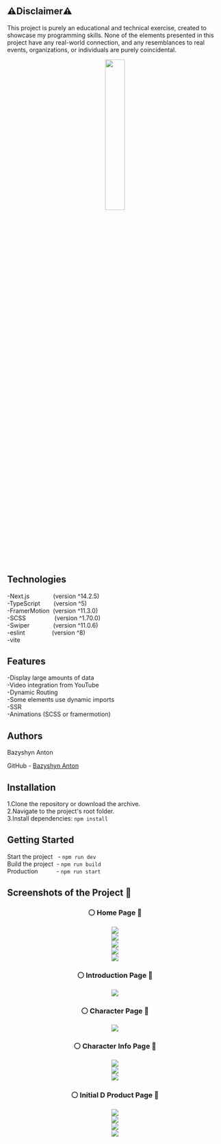 <h2>⚠️Disclaimer⚠️</h2>

  <p>This project is purely an educational and technical exercise, created to showcase my programming skills. None of the elements presented in this project have any real-world connection, and any resemblances to real events, organizations, or individuals are purely coincidental.</p>
<div align='center'><img style="width:30%" src='https://github.com/user-attachments/assets/1529943b-de24-4c1f-8f2e-72be76c6aa08' /></div>

## Technologies

-Next.js&nbsp;&nbsp;&nbsp;&nbsp;&nbsp;&nbsp;&nbsp;&nbsp;&nbsp;&nbsp;&nbsp;&nbsp;&nbsp; (version ^14.2.5) <br/>
-TypeScript&nbsp;&nbsp;&nbsp;&nbsp;&nbsp;&nbsp;&nbsp; (version ^5) <br/>
-FramerMotion&nbsp; (version ^11.3.0) <br/>
-SCSS&nbsp;&nbsp;&nbsp;&nbsp;&nbsp;&nbsp;&nbsp;&nbsp;&nbsp;&nbsp;&nbsp;&nbsp;&nbsp;&nbsp;&nbsp;&nbsp; (version ^1.70.0)<br/>
-Swiper&nbsp;&nbsp;&nbsp;&nbsp;&nbsp;&nbsp;&nbsp;&nbsp;&nbsp;&nbsp;&nbsp;&nbsp;&nbsp;&nbsp;(version ^11.0.6)<br/>
-eslint&nbsp;&nbsp;&nbsp;&nbsp;&nbsp;&nbsp;&nbsp;&nbsp;&nbsp;&nbsp;&nbsp;&nbsp;&nbsp;&nbsp;&nbsp; (version ^8) <br/>
-vite 

## Features

-Display large amounts of data <br/>
-Video integration from YouTube <br/>
-Dynamic Routing <br/>
-Some elements use dynamic imports <br/>
-SSR <br/>
-Animations (SCSS or framermotion) 

## Authors
<p>Bazyshyn Anton</p>
<p>GitHub - <a href='https://github.com/BazyshynAnton'>Bazyshyn Anton</a></p> 

## Installation

1.Clone the repository or download the archive.  
2.Navigate to the project's root folder.  
3.Install dependencies: `npm install`  

## Getting Started

Start the project&nbsp; &nbsp;- `npm run dev`    <br/>
Build the project&nbsp;&nbsp;- `npm run build`  <br/>
Production&nbsp; &nbsp; &nbsp; &nbsp; &nbsp; &nbsp;- `npm run start`  <br/>

## Screenshots of the Project 📸  
<div align="center"><h3>⚪ Home Page 🔴</h3></div>  
<div align='center'><img src='https://github.com/user-attachments/assets/f04e4f64-c1a4-449c-9280-f62a71cf25bf' /></div>
<div align='center'><img src='https://github.com/user-attachments/assets/29c83530-14a4-4033-895e-3787eb2c3e3b' /></div>
<div align='center'><img src='https://github.com/user-attachments/assets/bfa5b792-5f39-4d51-90ad-287649be8d66' /></div>
<div align='center'><img src='https://github.com/user-attachments/assets/4c7335e2-90d6-4ece-8a45-b5a534cfd919' /></div>
<div align='center'><img src='https://github.com/user-attachments/assets/ca98c889-e110-483d-b723-02cff50b96bc' /></div>

<div align="center"><h3>⚪ Introduction Page 🔴</h3></div>  
<div align='center'><img src='https://github.com/user-attachments/assets/41ef773f-bae9-4ceb-8c19-1c271818bc3b' /></div>

<div align="center"><h3>⚪ Character Page 🔴</h3></div>  
<div align='center'><img src='https://github.com/user-attachments/assets/25fcc321-272a-4fb8-b458-244a287945e9' /></div>

<div align="center"><h3>⚪ Character Info Page 🔴</h3></div>  
<div align='center'><img src='https://github.com/user-attachments/assets/be831d4e-d8c6-45f4-b790-63ce3d9fb1c1' /></div>
<div align='center'><img src='https://github.com/user-attachments/assets/dff5b75e-fe08-48cf-a111-d93fea420ce7' /></div>
<div align='center'><img src='https://github.com/user-attachments/assets/28da6cf1-699a-4c76-90e4-b1deb37f4470' /></div>

<div align="center"><h3>⚪ Initial D Product Page 🔴</h3></div>  
<div align='center'><img src='https://github.com/user-attachments/assets/5db0de52-0eb9-4759-885f-c3ad8c155f3a' /></div>
<div align='center'><img src='https://github.com/user-attachments/assets/6da2fed1-c3f9-49e1-a5a3-3ca07faf146a' /></div>
<div align='center'><img src='https://github.com/user-attachments/assets/7c3d9666-9331-4ad2-8679-bd252c62e5d3' /></div>
<div align='center'><img src='https://github.com/user-attachments/assets/9b4ffed2-b912-4aaa-a128-e3ea2654c3f3' /></div>



